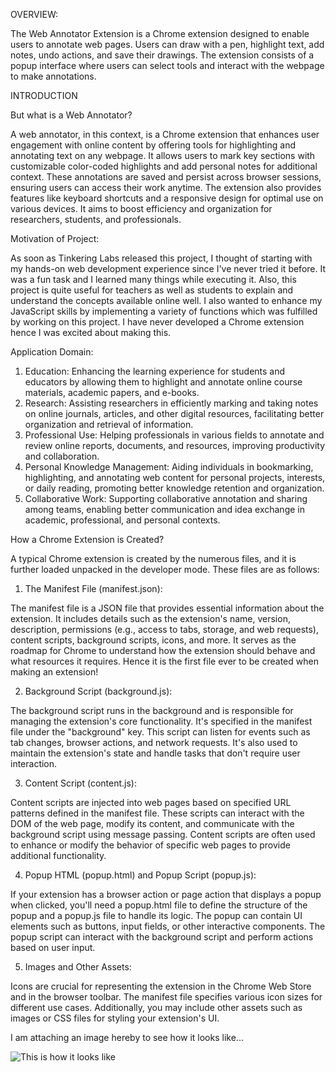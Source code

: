OVERVIEW:


The Web Annotator Extension is a Chrome extension designed to enable users to annotate web pages. Users can draw with a pen, highlight text, add notes, undo actions, and save their drawings. The extension consists of a popup interface where users can select tools and interact with the webpage to make annotations.


INTRODUCTION

But what is a Web Annotator?

A web annotator, in this context, is a Chrome extension that enhances user engagement with online content by offering tools for highlighting and annotating text on any webpage. It allows users to mark key sections with customizable color-coded highlights and add personal notes for additional context. These annotations are saved and persist across browser sessions, ensuring users can access their work anytime. The extension also provides features like keyboard shortcuts and a responsive design for optimal use on various devices. It aims to boost efficiency and organization for researchers, students, and professionals.

Motivation of Project:

As soon as Tinkering Labs released this project, I thought of starting with my hands-on web development experience since I've never tried it before. It was a fun task and I learned many things while executing it. Also, this project is quite useful for teachers as well as students to explain and understand the concepts available online well. I also wanted to enhance my JavaScript skills by implementing a variety of functions which was fulfilled by working on this project. I have never developed a Chrome extension hence I was excited about making this.

Application Domain:

1. Education: Enhancing the learning experience for students and educators by allowing them to highlight and annotate online course materials, academic papers, and e-books.
2. Research: Assisting researchers in efficiently marking and taking notes on online journals, articles, and other digital resources, facilitating better organization and retrieval of information.
3. Professional Use: Helping professionals in various fields to annotate and review online reports, documents, and resources, improving productivity and collaboration.
4. Personal Knowledge Management: Aiding individuals in bookmarking, highlighting, and annotating web content for personal projects, interests, or daily reading, promoting better knowledge retention and organization.
5. Collaborative Work: Supporting collaborative annotation and sharing among teams, enabling better communication and idea exchange in academic, professional, and personal contexts.



How a Chrome Extension is Created?

A typical Chrome extension is created by the numerous files, and it is further loaded unpacked in the developer mode. These files are as follows:

1. The Manifest File (manifest.json):

The manifest file is a JSON file that provides essential information about the extension. It includes details such as the extension's name, version, description, permissions (e.g., access to tabs, storage, and web requests), content scripts, background scripts, icons, and more. It serves as the roadmap for Chrome to understand how the extension should behave and what resources it requires. Hence it is the first file ever to be created when making an extension!

2. Background Script (background.js):

The background script runs in the background and is responsible for managing the extension's core functionality. It's specified in the manifest file under the "background" key. This script can listen for events such as tab changes, browser actions, and network requests. It's also used to maintain the extension's state and handle tasks that don't require user interaction.

3. Content Script (content.js):

Content scripts are injected into web pages based on specified URL patterns defined in the manifest file. These scripts can interact with the DOM of the web page, modify its content, and communicate with the background script using message passing. Content scripts are often used to enhance or modify the behavior of specific web pages to provide additional functionality.

4. Popup HTML (popup.html) and Popup Script (popup.js):

If your extension has a browser action or page action that displays a popup when clicked, you'll need a popup.html file to define the structure of the popup and a popup.js file to handle its logic. The popup can contain UI elements such as buttons, input fields, or other interactive components. The popup script can interact with the background script and perform actions based on user input.

5. Images and Other Assets:

Icons are crucial for representing the extension in the Chrome Web Store and in the browser toolbar. The manifest file specifies various icon sizes for different use cases. Additionally, you may include other assets such as images or CSS files for styling your extension's UI.

I am attaching an image hereby to see how it looks like...

![This is how it looks like](<temp.jpg>)



